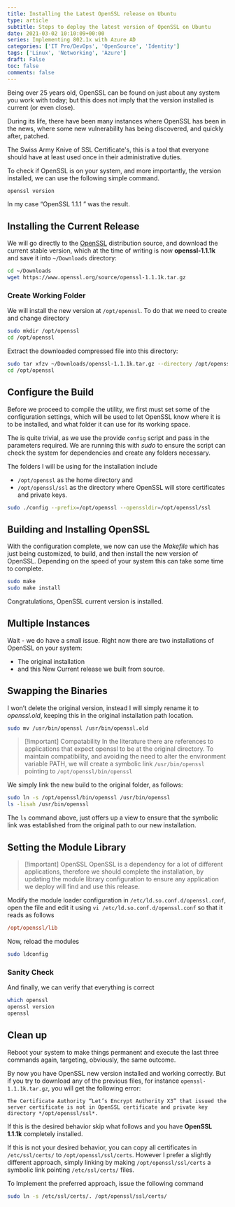 ```yaml
---
title: Installing the Latest OpenSSL release on Ubuntu
type: article 
subtitle: Steps to deploy the latest version of OpenSSL on Ubuntu
date: 2021-03-02 10:10:09+00:00
series: Implementing 802.1x with Azure AD
categories: ['IT Pro/DevOps', 'OpenSource', 'Identity']
tags: ['Linux', 'Networking', 'Azure']
draft: False
toc: false 
comments: false 
---
```



Being over 25 years old, OpenSSL can be found on just about any system you work with today; but this does not imply that the version installed is current (or even close).

During its life, there have been many instances where OpenSSL has been in the news, where some new vulnerability has being discovered, and quickly after, patched.

The Swiss Army Knive of SSL Certificate's, this is a tool that everyone should have at least used once in their administrative duties.

To check if OpenSSL is on your system, and more importantly, the version installed, we can use the following simple command.

```bash
openssl version
```

In my case “OpenSSL 1.1.1 ” was the result.

## Installing the Current Release

We will go directly to the [OpenSSL](https://openssl.org) distribution source, and download the current stable version, which at the time of writing is now **openssl-1.1.1k**  and save it into `~/Downloads` directory:

```bash
cd ~/Downloads
wget https://www.openssl.org/source/openssl-1.1.1k.tar.gz
```

### Create Working Folder

We will install the new version at `/opt/openssl`. To do that we need to create and change directory

```bash
sudo mkdir /opt/openssl
cd /opt/openssl
```

Extract the downloaded compressed file into this directory:

```bash
sudo tar xfzv ~/Downloads/openssl-1.1.1k.tar.gz --directory /opt/openssl
cd /opt/openssl
```

## Configure the Build

Before we proceed to compile the utility, we first must set some of the configuration settings, which will be used to let OpenSSL know where it is to be installed, and what folder it can use for its working space. 

The is quite trivial, as we use the provide `config` script and pass in the parameters required. We are running this with *sudo* to ensure the script can check the system for dependencies and create any folders necessary.

The folders I will be using for the installation include
* `/opt/openssl` as the home directory and 
* `/opt/openssl/ssl` as the directory where OpenSSL will store certificates and private keys.

```bash
sudo ./config --prefix=/opt/openssl --openssldir=/opt/openssl/ssl 
```

## Building and Installing OpenSSL

With the configuration complete, we now can use the *Makefile* which has just being customized, to build, and then install the new version of OpenSSL. Depending on the speed of your system this can take some time to complete.

```bash
sudo make 
sudo make install
```

Congratulations, OpenSSL current version is installed. 

## Multiple Instances

Wait - we do have a small issue. Right now there are two installations of OpenSSL on your system:

* The original installation
* and this New Current release we built from source.

## Swapping the Binaries

I won’t delete the original version, instead I will simply rename it to *openssl.old*, keeping this in the original installation path location.

```bash
sudo mv /usr/bin/openssl /usr/bin/openssl.old 
```

> [!important] Compatability
>  In the literature there are references to applications that expect openssl to be at the original directory. To maintain compatibility, and avoiding the need to alter the environment variable PATH, we will create a symbolic link `/usr/bin/openssl` pointing to `/opt/openssl/bin/openssl`

We simply link the new build to the original folder, as follows:
```bash
sudo ln -s /opt/openssl/bin/openssl /usr/bin/openssl
ls -lisah /usr/bin/openssl
```

The `ls` command above, just offers up a view to ensure that the symbolic link was established from the original path to our new installation.

## Setting the Module Library

> [!important] OpenSSL
> OpenSSL is a dependency for a lot of different applications, therefore we should complete the installation, by updating the module library configuration to ensure any application we deploy will find and use this release.

Modify the module loader configuration in `/etc/ld.so.conf.d/openssl.conf`, open the file and edit it using `vi /etc/ld.so.conf.d/openssl.conf` so that it reads as follows

```ini
/opt/openssl/lib
```

Now, reload the modules

```bash
sudo ldconfig 
```

### Sanity Check

And finally, we can verify that everything is correct 

```bash
which openssl
openssl version
openssl
```

## Clean up

Reboot your system to make things permanent and execute the last three commands again, targeting, obviously, the same outcome.

By now you have OpenSSL new version installed and working correctly. But if you try to download any of the previous files, for instance `openssl-1.1.1k.tar.gz`, you will get the following error:

```error
The Certificate Authority “Let’s Encrypt Authority X3” that issued the server certificate is not in OpenSSL certificate and private key directory */opt/openssl/ssl*.
```

If this is the desired behavior skip what follows and you have **OpenSSL 1.1.1k** completely installed.

If this is not your desired behavior, you can copy all certificates in `/etc/ssl/certs/` to `/opt/openssl/ssl/certs`. However I prefer a slightly different approach, simply linking by making `/opt/openssl/ssl/certs` a symbolic link pointing `/etc/ssl/certs/` files.

To Implement the preferred approach, issue the following command

```bash
sudo ln -s /etc/ssl/certs/. /opt/openssl/ssl/certs/
```